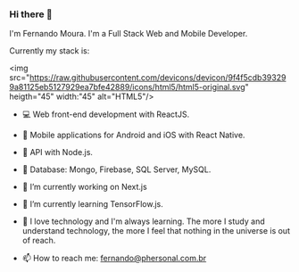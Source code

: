 ### Hi there 👋

I'm Fernando Moura. I'm a Full Stack Web and Mobile Developer.

Currently my stack is:

<img src="https://raw.githubusercontent.com/devicons/devicon/9f4f5cdb393299a81125eb5127929ea7bfe42889/icons/html5/html5-original.svg" heigth="45" width:"45" alt="HTML5"/>

- 💻 Web front-end development with ReactJS.
- 📱  Mobile applications for Android and iOS with React Native.
- 📡 API with Node.js.
- 💾 Database: Mongo, Firebase, SQL Server, MySQL.

- 🔭 I’m currently working on Next.js
- 🌱 I’m currently learning TensorFlow.js.

- 💜 I love technology and I'm always learning.
The more I study and understand technology, the more I feel that nothing in the universe is out of reach.

- 📫 How to reach me: fernando@phersonal.com.br

